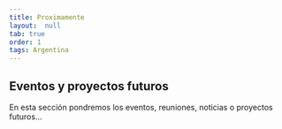 ```yaml
---
title: Proximamente
layout:  null
tab: true
order: 1
tags: Argentina
---
```


## Eventos y proyectos futuros

En esta sección pondremos los eventos, reuniones, noticias o proyectos futuros...
